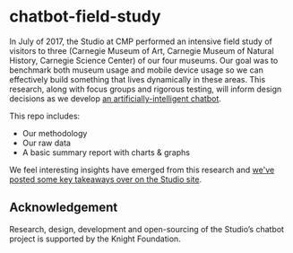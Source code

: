 # chatbot-field-study

In July of 2017, the Studio at CMP performed an intensive field study of visitors to three (Carnegie Museum of Art, Carnegie Museum of Natural History, Carnegie Science Center) of our four museums. Our goal was to benchmark both museum usage and mobile device usage so we can effectively build something that lives dynamically in these areas. This research, along with focus groups and rigorous testing, will inform design decisions as we develop [an artificially-intelligent chatbot](https://studio.carnegiemuseums.org/introducing-muse-20a6f11c7c35).

This repo includes:

* Our methodology
* Our raw data
* A basic summary report with charts & graphs

We feel interesting insights have emerged from this research and [we've posted some key takeaways over on the Studio site](https://studio.carnegiemuseums.org/chatbot-field-study-91fcbb1d4875).

## Acknowledgement

Research, design, development and open-sourcing of the Studio’s chatbot project is supported by the Knight Foundation.
